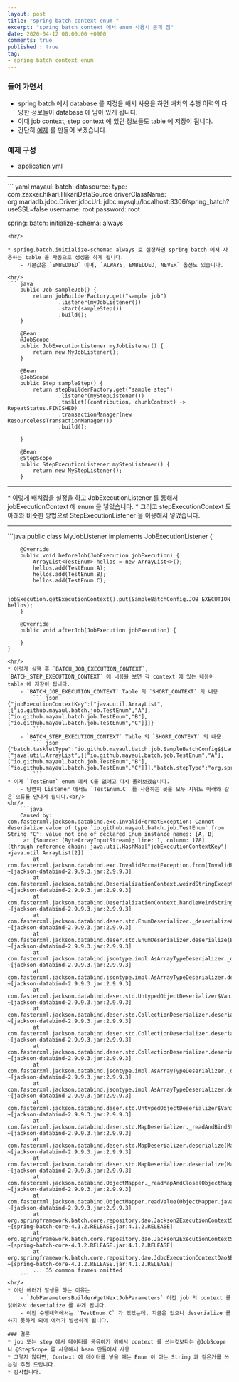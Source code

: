 ```yaml
---
layout: post
title: "spring batch context enum "
excerpt: "spring batch context 에서 enum 사용시 문제 점"
date: 2020-04-12 00:00:00 +0900
comments: true
published : true
tag:
- spring batch context enum
---
```

### 들어 가면서
* spring batch 에서 database 를 지정을 해서 사용을 하면 배치의 수행 이력의 다양한 정보들이 database 에 남아 있게 됩니다.
* 이때 job context, step context 에 있던 정보들도 table 에 저장이 됩니다.
* 간단히 [예제](https://github.com/mayaul/spring-batch-context-enum) 를 만들어 보겠습니다.

### 예제 구성

* application yml
<hr/>
``` yaml
mayaul:
  batch:
    datasource:
      type: com.zaxxer.hikari.HikariDataSource
      driverClassName: org.mariadb.jdbc.Driver
      jdbcUrl: jdbc:mysql://localhost:3306/spring_batch?useSSL=false
      username: root
      password: root

spring:
  batch:
    initialize-schema: always
```
<hr/>
    
* spring.batch.initialize-schema: always 로 설정하면 spring batch 에서 사용하는 table 을 자동으로 생성을 하게 됩니다.
    - 기본값은 `EMBEDDED` 이며, `ALWAYS, EMBEDDED, NEVER` 옵션도 있습니다.

<hr/>
``` java
    public Job sampleJob() {
        return jobBuilderFactory.get("sample job")
                .listener(myJobListener())
                .start(sampleStep())
                .build();
    }

    @Bean
    @JobScope
    public JobExecutionListener myJobListener() {
        return new MyJobListener();
    }

    @Bean
    @JobScope
    public Step sampleStep() {
        return stepBuilderFactory.get("sample step")
                .listener(myStepListener())
                .tasklet((contribution, chunkContext) -> RepeatStatus.FINISHED)
                .transactionManager(new ResourcelessTransactionManager())
                .build();

    }

    @Bean
    @StepScope
    public StepExecutionListener myStepListener() {
        return new MyStepListener();
    }
```
<hr/>
* 이렇게 배치잡을 설정을 하고 JobExecutionListener 를 통해서 jobExecutionContext 에 enum 을 넣었습니다.
* 그리고 stepExecutionContext 도 아래와 비슷한 방법으로 StepExecutionListener 을 이용해서 넣었습니다.
<hr/>
```java
    public class MyJobListener implements JobExecutionListener {
    
        @Override
        public void beforeJob(JobExecution jobExecution) {
            ArrayList<TestEnum> hellos = new ArrayList<>();
            hellos.add(TestEnum.A);
            hellos.add(TestEnum.B);
            hellos.add(TestEnum.C);
    
            jobExecution.getExecutionContext().put(SampleBatchConfig.JOB_EXECUTION_CONTEXT_KEY, hellos);
        }
    
        @Override
        public void afterJob(JobExecution jobExecution) {
    
        }
    }
```
<hr/>
* 이렇게 실행 후 `BATCH_JOB_EXECUTION_CONTEXT`, `BATCH_STEP_EXECUTION_CONTEXT` 에 내용을 보면 각 context 에 있는 내용이 table 에 저장이 됩니다.
    - `BATCH_JOB_EXECUTION_CONTEXT` Table 의 `SHORT_CONTEXT` 의 내용
        ``` json
{"jobExecutionContextKey":["java.util.ArrayList",[["io.github.mayaul.batch.job.TestEnum","A"],["io.github.mayaul.batch.job.TestEnum","B"],["io.github.mayaul.batch.job.TestEnum","C"]]]}
        ```
    - `BATCH_STEP_EXECUTION_CONTEXT` Table 의 `SHORT_CONTEXT` 의 내용
        ``` json
{"batch.taskletType":"io.github.mayaul.batch.job.SampleBatchConfig$$Lambda$316/0x0000000800371840","stepExecutionContextKey":["java.util.ArrayList",[["io.github.mayaul.batch.job.TestEnum","A"],["io.github.mayaul.batch.job.TestEnum","B"],["io.github.mayaul.batch.job.TestEnum","C"]]],"batch.stepType":"org.springframework.batch.core.step.tasklet.TaskletStep"}
        ```
* 이제 `TestEnum` enum 에서 C를 없애고 다시 돌려보겠습니다.
    - 당연히 Listener 에서도 `TestEnum.C` 를 사용하는 곳을 모두 지워도 아래와 같은 오류를 만나게 됩니다.<br/>
<hr/>
    ```java
    Caused by: com.fasterxml.jackson.databind.exc.InvalidFormatException: Cannot deserialize value of type `io.github.mayaul.batch.job.TestEnum` from String "C": value not one of declared Enum instance names: [A, B]
     at [Source: (ByteArrayInputStream); line: 1, column: 178] (through reference chain: java.util.HashMap["jobExecutionContextKey"]->java.util.ArrayList[2])
        at com.fasterxml.jackson.databind.exc.InvalidFormatException.from(InvalidFormatException.java:67) ~[jackson-databind-2.9.9.3.jar:2.9.9.3]
        at com.fasterxml.jackson.databind.DeserializationContext.weirdStringException(DeserializationContext.java:1549) ~[jackson-databind-2.9.9.3.jar:2.9.9.3]
        at com.fasterxml.jackson.databind.DeserializationContext.handleWeirdStringValue(DeserializationContext.java:911) ~[jackson-databind-2.9.9.3.jar:2.9.9.3]
        at com.fasterxml.jackson.databind.deser.std.EnumDeserializer._deserializeAltString(EnumDeserializer.java:255) ~[jackson-databind-2.9.9.3.jar:2.9.9.3]
        at com.fasterxml.jackson.databind.deser.std.EnumDeserializer.deserialize(EnumDeserializer.java:179) ~[jackson-databind-2.9.9.3.jar:2.9.9.3]
        at com.fasterxml.jackson.databind.jsontype.impl.AsArrayTypeDeserializer._deserialize(AsArrayTypeDeserializer.java:116) ~[jackson-databind-2.9.9.3.jar:2.9.9.3]
        at com.fasterxml.jackson.databind.jsontype.impl.AsArrayTypeDeserializer.deserializeTypedFromAny(AsArrayTypeDeserializer.java:71) ~[jackson-databind-2.9.9.3.jar:2.9.9.3]
        at com.fasterxml.jackson.databind.deser.std.UntypedObjectDeserializer$Vanilla.deserializeWithType(UntypedObjectDeserializer.java:712) ~[jackson-databind-2.9.9.3.jar:2.9.9.3]
        at com.fasterxml.jackson.databind.deser.std.CollectionDeserializer.deserialize(CollectionDeserializer.java:288) ~[jackson-databind-2.9.9.3.jar:2.9.9.3]
        at com.fasterxml.jackson.databind.deser.std.CollectionDeserializer.deserialize(CollectionDeserializer.java:245) ~[jackson-databind-2.9.9.3.jar:2.9.9.3]
        at com.fasterxml.jackson.databind.deser.std.CollectionDeserializer.deserialize(CollectionDeserializer.java:27) ~[jackson-databind-2.9.9.3.jar:2.9.9.3]
        at com.fasterxml.jackson.databind.jsontype.impl.AsArrayTypeDeserializer._deserialize(AsArrayTypeDeserializer.java:116) ~[jackson-databind-2.9.9.3.jar:2.9.9.3]
        at com.fasterxml.jackson.databind.jsontype.impl.AsArrayTypeDeserializer.deserializeTypedFromAny(AsArrayTypeDeserializer.java:71) ~[jackson-databind-2.9.9.3.jar:2.9.9.3]
        at com.fasterxml.jackson.databind.deser.std.UntypedObjectDeserializer$Vanilla.deserializeWithType(UntypedObjectDeserializer.java:712) ~[jackson-databind-2.9.9.3.jar:2.9.9.3]
        at com.fasterxml.jackson.databind.deser.std.MapDeserializer._readAndBindStringKeyMap(MapDeserializer.java:529) ~[jackson-databind-2.9.9.3.jar:2.9.9.3]
        at com.fasterxml.jackson.databind.deser.std.MapDeserializer.deserialize(MapDeserializer.java:364) ~[jackson-databind-2.9.9.3.jar:2.9.9.3]
        at com.fasterxml.jackson.databind.deser.std.MapDeserializer.deserialize(MapDeserializer.java:29) ~[jackson-databind-2.9.9.3.jar:2.9.9.3]
        at com.fasterxml.jackson.databind.ObjectMapper._readMapAndClose(ObjectMapper.java:4014) ~[jackson-databind-2.9.9.3.jar:2.9.9.3]
        at com.fasterxml.jackson.databind.ObjectMapper.readValue(ObjectMapper.java:3078) ~[jackson-databind-2.9.9.3.jar:2.9.9.3]
        at org.springframework.batch.core.repository.dao.Jackson2ExecutionContextStringSerializer.deserialize(Jackson2ExecutionContextStringSerializer.java:70) ~[spring-batch-core-4.1.2.RELEASE.jar:4.1.2.RELEASE]
        at org.springframework.batch.core.repository.dao.Jackson2ExecutionContextStringSerializer.deserialize(Jackson2ExecutionContextStringSerializer.java:50) ~[spring-batch-core-4.1.2.RELEASE.jar:4.1.2.RELEASE]
        at org.springframework.batch.core.repository.dao.JdbcExecutionContextDao$ExecutionContextRowMapper.mapRow(JdbcExecutionContextDao.java:325) ~[spring-batch-core-4.1.2.RELEASE.jar:4.1.2.RELEASE]
        ... 35 common frames omitted
    ```
<hr/>
* 이런 에러가 발생을 하는 이유는 
    - `JobParametersBuilder#getNextJobParameters` 이전 job 의 context 를 읽어와서 deserialize 를 하게 됩니다.
    - 이전 수행내역에서는 `TestEnum.C` 가 있었는데, 지금은 없으니 deserialize 를 하지 못하게 되어 에러가 발생하게 됩니다.

### 결론
* job 또는 step 에서 데이터를 공유하기 위해서 context 를 쓰는것보다는 @JobScope 나 @StepScope 를 사용해서 bean 만들어서 사용
* 그렇지 않다면, Context 에 데이터를 넣을 때는 Enum 이 아는 String 과 같은거를 쓰는걸 추천 드립니다.
* 감사합니다.  
